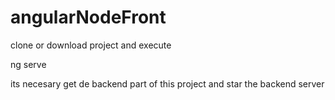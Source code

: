# angularNodeFront

clone or download project and execute

ng serve

its necesary get de backend part of this project and star the backend server
